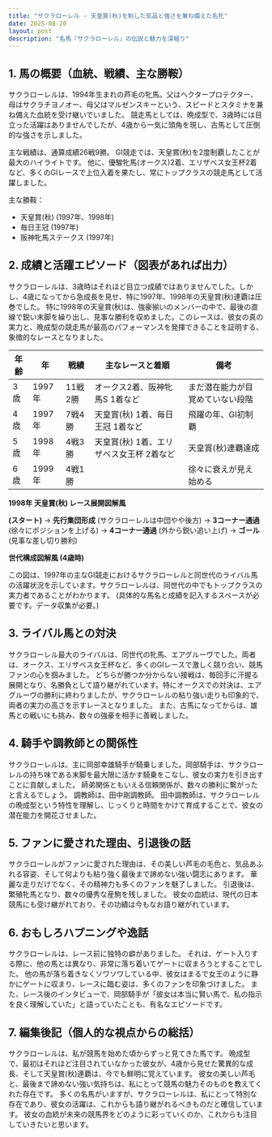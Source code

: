 ```yaml
---
title: "サクラローレル - 天皇賞(秋)を制した気品と強さを兼ね備えた名牝"
date: 2025-08-20
layout: post
description: "名馬『サクラローレル』の伝説と魅力を深堀り"
---
```


## 1. 馬の概要（血統、戦績、主な勝鞍）

サクラローレルは、1994年生まれの芦毛の牝馬。父はヘクタープロテクター、母はサクラチヨノオー、母父はマルゼンスキーという、スピードとスタミナを兼ね備えた血統を受け継いでいました。  競走馬としては、晩成型で、3歳時には目立った活躍はありませんでしたが、4歳から一気に頭角を現し、古馬として圧倒的な強さを示しました。

主な戦績は、通算成績26戦9勝。  GI競走では、天皇賞(秋)を2度制覇したことが最大のハイライトです。  他に、優駿牝馬(オークス)2着、エリザベス女王杯2着など、多くのGIレースで上位入着を果たし、常にトップクラスの競走馬として活躍しました。

主な勝鞍：

* 天皇賞(秋) (1997年、1998年)
* 毎日王冠 (1997年)
* 阪神牝馬ステークス (1997年)


## 2. 成績と活躍エピソード（図表があれば出力）


サクラローレルは、3歳時はそれほど目立つ成績ではありませんでした。しかし、4歳になってから急成長を見せ、特に1997年、1998年の天皇賞(秋)連覇は圧巻でした。  特に1998年の天皇賞(秋)は、強豪揃いのメンバーの中で、最後の直線で鋭い末脚を繰り出し、見事な勝利を収めました。このレースは、彼女の真の実力と、晩成型の競走馬が最高のパフォーマンスを発揮できることを証明する、象徴的なレースとなりました。

| 年齢 | 年 | 戦績 | 主なレースと着順 | 備考 |
|---|---|---|---|---|
| 3歳 | 1997年 | 11戦2勝 | オークス2着、阪神牝馬S 1着など | まだ潜在能力が目覚めていない段階 |
| 4歳 | 1997年 | 7戦4勝 | 天皇賞(秋) 1着、毎日王冠 1着など | 飛躍の年、GI初制覇 |
| 5歳 | 1998年 | 4戦3勝 | 天皇賞(秋) 1着、エリザベス女王杯 2着など | 天皇賞(秋)連覇達成 |
| 6歳 | 1999年 | 4戦1勝 |  | 徐々に衰えが見え始める |


**1998年 天皇賞(秋) レース展開図解風**

**(スタート)** → **先行集団形成** (サクラローレルは中団やや後方) → **3コーナー通過** (徐々にポジションを上げる) → **4コーナー通過** (外から鋭い追い上げ) → **ゴール** (見事な差し切り勝利)


**世代構成図解風 (4歳時)**

この図は、1997年の主なGI競走におけるサクラローレルと同世代のライバル馬の活躍状況を示しています。サクラローレルは、同世代の中でもトップクラスの実力者であることがわかります。  (具体的な馬名と成績を記入するスペースが必要です。データ収集が必要。)


## 3. ライバル馬との対決

サクラローレル最大のライバルは、同世代の牝馬、エアグルーヴでした。両者は、オークス、エリザベス女王杯など、多くのGIレースで激しく競り合い、競馬ファンの心を掴みました。  どちらが勝つか分からない接戦は、毎回手に汗握る展開となり、名勝負として語り継がれています。特にオークスでの対決は、エアグルーヴの勝利に終わりましたが、サクラローレルの粘り強い走りも印象的で、両者の実力の高さを示すレースとなりました。  また、古馬になってからは、雄馬との戦いにも挑み、数々の強豪を相手に善戦しました。


## 4. 騎手や調教師との関係性

サクラローレルは、主に岡部幸雄騎手が騎乗しました。岡部騎手は、サクラローレルの持ち味である末脚を最大限に活かす騎乗をこなし、彼女の実力を引き出すことに貢献しました。  師弟関係ともいえる信頼関係が、数々の勝利に繋がったと言えるでしょう。  調教師は、田中剛調教師。  田中調教師は、サクラローレルの晩成型という特性を理解し、じっくりと時間をかけて育成することで、彼女の潜在能力を開花させました。


## 5. ファンに愛された理由、引退後の話

サクラローレルがファンに愛された理由は、その美しい芦毛の毛色と、気品あふれる容姿、そして何よりも粘り強く最後まで諦めない強い闘志にあります。  華麗な走りだけでなく、その精神力も多くのファンを魅了しました。  引退後は、繁殖牝馬となり、数々の優秀な産駒を残しました。  彼女の血統は、現代の日本競馬にも受け継がれており、その功績は今もなお語り継がれています。


## 6. おもしろハプニングや逸話

サクラローレルは、レース前に独特の癖がありました。  それは、ゲート入りする際に、他の馬とは異なり、非常に落ち着いてゲートに収まろうとすることでした。  他の馬が落ち着きなくソワソワしている中、彼女はまるで女王のように静かにゲートに収まり、レースに臨む姿は、多くのファンを印象づけました。  また、レース後のインタビューで、岡部騎手が「彼女は本当に賢い馬で、私の指示を良く理解していた」と語っていたことも、有名なエピソードです。


## 7. 編集後記（個人的な視点からの総括）

サクラローレルは、私が競馬を始めた頃からずっと見てきた馬です。  晩成型で、最初はそれほど注目されていなかった彼女が、4歳から見せた驚異的な成長、そして天皇賞(秋)連覇は、今でも鮮明に覚えています。  彼女の美しい芦毛と、最後まで諦めない強い気持ちは、私にとって競馬の魅力そのものを教えてくれた存在です。  多くの名馬がいますが、サクラローレルは、私にとって特別な存在であり、彼女の活躍は、これからも語り継がれるべきものだと確信しています。  彼女の血統が未来の競馬界をどのように彩っていくのか、これからも注目していきたいと思います。
